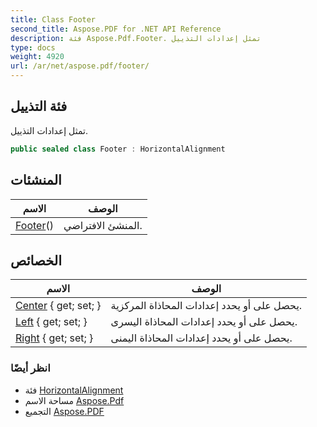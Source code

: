 ```yaml
---
title: Class Footer
second_title: Aspose.PDF for .NET API Reference
description: فئة Aspose.Pdf.Footer. تمثل إعدادات التذييل
type: docs
weight: 4920
url: /ar/net/aspose.pdf/footer/
---
```

## فئة التذييل

تمثل إعدادات التذييل.

```csharp
public sealed class Footer : HorizontalAlignment
```

## المنشئات

| الاسم | الوصف |
| --- | --- |
| [Footer](footer/)() | المنشئ الافتراضي. |

## الخصائص

| الاسم | الوصف |
| --- | --- |
| [Center](../../aspose.pdf/headerfootersettings.horizontalalignment/center) { get; set; } | يحصل على أو يحدد إعدادات المحاذاة المركزية. |
| [Left](../../aspose.pdf/headerfootersettings.horizontalalignment/left) { get; set; } | يحصل على أو يحدد إعدادات المحاذاة اليسرى. |
| [Right](../../aspose.pdf/headerfootersettings.horizontalalignment/right) { get; set; } | يحصل على أو يحدد إعدادات المحاذاة اليمنى. |

### انظر أيضًا

* فئة [HorizontalAlignment](../headerfootersettings.horizontalalignment/)
* مساحة الاسم [Aspose.Pdf](../../aspose.pdf/)
* التجميع [Aspose.PDF](../../)